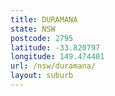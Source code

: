```yaml
---
title: DURAMANA
state: NSW
postcode: 2795
latitude: -33.820797
longitude: 149.474401
url: /nsw/duramana/
layout: suburb
---
```

